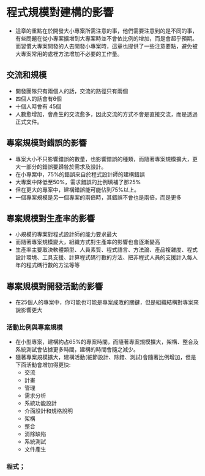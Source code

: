 # 程式規模對建構的影響
* 這章的重點在於開發大小專案所需注意的事，他們需要注意到的是不同的事，有些問題在從小專案擴增到大專案時並不會依比例的增加，而是會超乎預期。而習慣大專案開發的人去開發小專案時，這章也提供了一些注意要點，避免被大專案常用的處裡方法增加不必要的工作量。
## 交流和規模
* 開發團隊只有兩個人的話，交流的路徑只有兩個
* 四個人的話會有6個
* 十個人時會有 45個
* 人數愈增加，會產生的交流愈多，因此交流的方式不會是直接交流，而是透過正式文件。
## 專案規模對錯誤的影響
* 專案大小不只影響錯誤的數量，也影響錯誤的種類，而隨著專案規模擴大，更大一部分的錯誤要歸咎於需求及設計。
* 在小專案中，75%的錯誤來自於程式設計師的建構錯誤
* 大專案中降低至50%，需求錯誤的比例填補了那25%
* 但在更大的專案中，建構錯誤能可能佔到75%以上。
* 一個專案規模是另一個專案的兩倍時，其錯誤不會也是兩倍，而是更多
## 專案規模對生產率的影響
* 小規模的專案對程式設計師的能力要求最大
* 而隨著專案規模變大，組織方式對生產率的影響也會逐漸變高
* 生產率主要取決軟體類型、人員素質、程式語言、方法論、產品複雜度、程式設計環境、工具支援、計算程式碼行數的方法、把非程式人員的支援計入每人年的程式碼行數的方法等等
## 專案規模對開發活動的影響
* 在25個人的專案中，你可能也可能是專案成敗的關鍵，但是組織結構對專案來說影響更大
### 活動比例與專案規模
* 在小型專案，建構約占65%的專案時間，而隨著專案規模擴大，架構、整合及系統測試會佔據更多時間，建構的時間會隨之減少。
* 隨著專案規模擴大，建構活動(細節設計、除錯、測試)會隨著比例增加，但是下面活動會增加得更快:
	* 交流
	* 計畫
	* 管理
	* 需求分析
	* 系統功能設計
	* 介面設計和規格說明
	* 架構
	* 整合
	* 消除缺陷
	* 系統測試
	* 文件產生
### 程式；

<!--stackedit_data:
eyJoaXN0b3J5IjpbLTk5Mjg3NDU4NSwtNDEzMjg0MzQ5LC02NT
Y1MTExNTddfQ==
-->